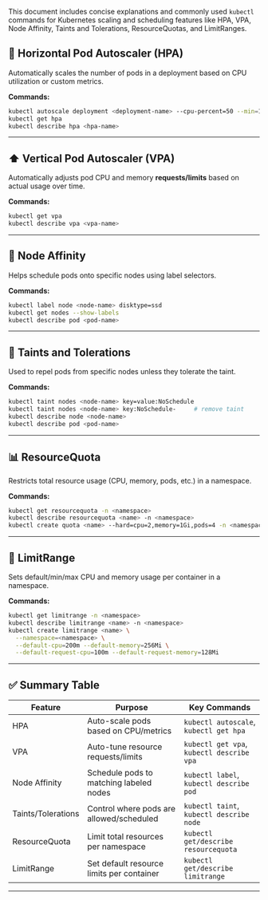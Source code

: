 This document includes concise explanations and commonly used `kubectl` commands for Kubernetes scaling and scheduling features like HPA, VPA, Node Affinity, Taints and Tolerations, ResourceQuotas, and LimitRanges.

## 🔁 Horizontal Pod Autoscaler (HPA)

Automatically scales the number of pods in a deployment based on CPU utilization or custom metrics.

**Commands:**
```bash
kubectl autoscale deployment <deployment-name> --cpu-percent=50 --min=1 --max=5
kubectl get hpa
kubectl describe hpa <hpa-name>
```

---

## ⬆️ Vertical Pod Autoscaler (VPA)

Automatically adjusts pod CPU and memory **requests/limits** based on actual usage over time.

**Commands:**
```bash
kubectl get vpa
kubectl describe vpa <vpa-name>
```

---

## 📌 Node Affinity

Helps schedule pods onto specific nodes using label selectors.

**Commands:**
```bash
kubectl label node <node-name> disktype=ssd
kubectl get nodes --show-labels
kubectl describe pod <pod-name>
```

---

## 🚫 Taints and Tolerations

Used to repel pods from specific nodes unless they tolerate the taint.

**Commands:**
```bash
kubectl taint nodes <node-name> key=value:NoSchedule
kubectl taint nodes <node-name> key:NoSchedule-     # remove taint
kubectl describe node <node-name>
kubectl describe pod <pod-name>
```

---

## 📊 ResourceQuota

Restricts total resource usage (CPU, memory, pods, etc.) in a namespace.

**Commands:**
```bash
kubectl get resourcequota -n <namespace>
kubectl describe resourcequota <name> -n <namespace>
kubectl create quota <name> --hard=cpu=2,memory=1Gi,pods=4 -n <namespace>
```

---

## 📏 LimitRange

Sets default/min/max CPU and memory usage per container in a namespace.

**Commands:**
```bash
kubectl get limitrange -n <namespace>
kubectl describe limitrange <name> -n <namespace>
kubectl create limitrange <name> \
  --namespace=<namespace> \
  --default-cpu=200m --default-memory=256Mi \
  --default-request-cpu=100m --default-request-memory=128Mi
```

---

## ✅ Summary Table

| Feature             | Purpose                                           | Key Commands                             |
|---------------------|---------------------------------------------------|------------------------------------------|
| HPA                 | Auto-scale pods based on CPU/metrics              | `kubectl autoscale`, `kubectl get hpa`   |
| VPA                 | Auto-tune resource requests/limits                | `kubectl get vpa`, `kubectl describe vpa`|
| Node Affinity       | Schedule pods to matching labeled nodes           | `kubectl label`, `kubectl describe pod`  |
| Taints/Tolerations  | Control where pods are allowed/scheduled          | `kubectl taint`, `kubectl describe node` |
| ResourceQuota       | Limit total resources per namespace               | `kubectl get/describe resourcequota`     |
| LimitRange          | Set default resource limits per container         | `kubectl get/describe limitrange`        |

---
